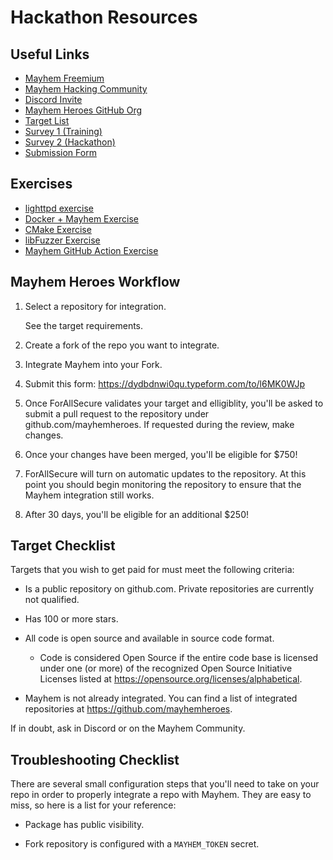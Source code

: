 # Hackathon Resources

## Useful Links

- [Mayhem Freemium](https://mayhem.forallsecure.com/)
- [Mayhem Hacking Community](https://community.forallsecure.com/)
- [Discord Invite](https://discord.gg/8dxuvcnB)
- [Mayhem Heroes GitHub Org](https://github.com/mayhemheroes)
- [Target List](https://docs.google.com/spreadsheets/d/1cFwb9ZQMGRrZk8NxaGYX54Qdk3rN53ZW1k3SA36jyR8/edit?usp=sharing)
- [Survey 1 (Training)](https://dydbdnwi0qu.typeform.com/to/jZEKf0it)
- [Survey 2 (Hackathon)](https://dydbdnwi0qu.typeform.com/to/gyUrPXDM)
- [Submission Form](https://dydbdnwi0qu.typeform.com/to/l6MK0WJp)

## Exercises

- [lighttpd exercise](lighttpd-example.md)
- [Docker + Mayhem Exercise](docker-intro.md)
- [CMake Exercise](cmake-libfuzzer-exercise.md#cmake-exercise)
- [libFuzzer Exercise](cmake-libfuzzer-exercise.md#libfuzzer-exercise)
- [Mayhem GitHub Action Exercise](gh-actions.md)

## Mayhem Heroes Workflow

1. Select a repository for integration.

    See the target requirements.

2. Create a fork of the repo you want to integrate.

3. Integrate Mayhem into your Fork.

4. Submit this form: https://dydbdnwi0qu.typeform.com/to/l6MK0WJp

5. Once ForAllSecure validates your target and elligiblity, you'll be asked to submit a pull request to the repository under github.com/mayhemheroes. If requested during the review, make changes.

6. Once your changes have been merged, you'll be eligible for $750!

7. ForAllSecure will turn on automatic updates to the repository. At this point you should begin monitoring the repository to ensure that the Mayhem integration still works.

8. After 30 days, you'll be eligible for an additional $250!

## Target Checklist

Targets that you wish to get paid for must meet the following criteria:

* Is a public repository on github.com.  Private repositories are currently not qualified.

* Has 100 or more stars.

* All code is open source and available in source code format.

    - Code is considered Open Source if the entire code base is licensed under one (or more) of the recognized Open Source Initiative Licenses listed at https://opensource.org/licenses/alphabetical. 

* Mayhem is not already integrated. You can find a list of integrated repositories at https://github.com/mayhemheroes.

If in doubt, ask in Discord or on the Mayhem Community.

## Troubleshooting Checklist

There are several small configuration steps that you'll need to take on your repo in order to properly integrate a repo with Mayhem. They are easy to miss, so here is a list for your reference:

* Package has public visibility.

* Fork repository is configured with a `MAYHEM_TOKEN` secret.

